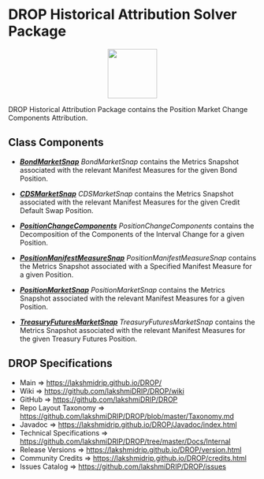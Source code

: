 # DROP Historical Attribution Solver Package

<p align="center"><img src="https://github.com/lakshmiDRIP/DROP/blob/master/DRIP_Logo.gif?raw=true" width="100"></p>

DROP Historical Attribution Package contains the Position Market Change Components Attribution.


## Class Components

 * [***BondMarketSnap***](https://github.com/lakshmiDRIP/DROP/tree/master/src/main/java/org/drip/historical/attribution/BondMarketSnap.java)
 <i>BondMarketSnap</i> contains the Metrics Snapshot associated with the relevant Manifest Measures for the
 given Bond Position.

 * [***CDSMarketSnap***](https://github.com/lakshmiDRIP/DROP/tree/master/src/main/java/org/drip/historical/attribution/CDSMarketSnap.java)
 <i>CDSMarketSnap</i> contains the Metrics Snapshot associated with the relevant Manifest Measures for the
 given Credit Default Swap Position.

 * [***PositionChangeComponents***](https://github.com/lakshmiDRIP/DROP/tree/master/src/main/java/org/drip/historical/attribution/PositionChangeComponents.java)
 <i>PositionChangeComponents</i> contains the Decomposition of the Components of the Interval Change for a
 given Position.

 * [***PositionManifestMeasureSnap***](https://github.com/lakshmiDRIP/DROP/tree/master/src/main/java/org/drip/historical/attribution/PositionManifestMeasureSnap.java)
 <i>PositionManifestMeasureSnap</i> contains the Metrics Snapshot associated with a Specified Manifest
 Measure for a given Position.

 * [***PositionMarketSnap***](https://github.com/lakshmiDRIP/DROP/tree/master/src/main/java/org/drip/historical/attribution/PositionMarketSnap.java)
 <i>PositionMarketSnap</i> contains the Metrics Snapshot associated with the relevant Manifest Measures for a
 given Position.

 * [***TreasuryFuturesMarketSnap***](https://github.com/lakshmiDRIP/DROP/tree/master/src/main/java/org/drip/historical/attribution/TreasuryFuturesMarketSnap.java)
 <i>TreasuryFuturesMarketSnap</i> contains the Metrics Snapshot associated with the relevant Manifest
 Measures for the given Treasury Futures Position.


## DROP Specifications

 * Main                     => https://lakshmidrip.github.io/DROP/
 * Wiki                     => https://github.com/lakshmiDRIP/DROP/wiki
 * GitHub                   => https://github.com/lakshmiDRIP/DROP
 * Repo Layout Taxonomy     => https://github.com/lakshmiDRIP/DROP/blob/master/Taxonomy.md
 * Javadoc                  => https://lakshmidrip.github.io/DROP/Javadoc/index.html
 * Technical Specifications => https://github.com/lakshmiDRIP/DROP/tree/master/Docs/Internal
 * Release Versions         => https://lakshmidrip.github.io/DROP/version.html
 * Community Credits        => https://lakshmidrip.github.io/DROP/credits.html
 * Issues Catalog           => https://github.com/lakshmiDRIP/DROP/issues
